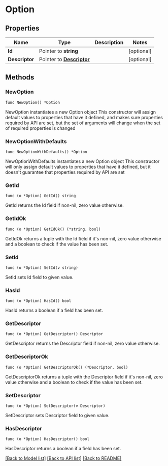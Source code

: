 # Option

## Properties

Name | Type | Description | Notes
------------ | ------------- | ------------- | -------------
**Id** | Pointer to **string** |  | [optional] 
**Descriptor** | Pointer to [**Descriptor**](Descriptor.md) |  | [optional] 

## Methods

### NewOption

`func NewOption() *Option`

NewOption instantiates a new Option object
This constructor will assign default values to properties that have it defined,
and makes sure properties required by API are set, but the set of arguments
will change when the set of required properties is changed

### NewOptionWithDefaults

`func NewOptionWithDefaults() *Option`

NewOptionWithDefaults instantiates a new Option object
This constructor will only assign default values to properties that have it defined,
but it doesn't guarantee that properties required by API are set

### GetId

`func (o *Option) GetId() string`

GetId returns the Id field if non-nil, zero value otherwise.

### GetIdOk

`func (o *Option) GetIdOk() (*string, bool)`

GetIdOk returns a tuple with the Id field if it's non-nil, zero value otherwise
and a boolean to check if the value has been set.

### SetId

`func (o *Option) SetId(v string)`

SetId sets Id field to given value.

### HasId

`func (o *Option) HasId() bool`

HasId returns a boolean if a field has been set.

### GetDescriptor

`func (o *Option) GetDescriptor() Descriptor`

GetDescriptor returns the Descriptor field if non-nil, zero value otherwise.

### GetDescriptorOk

`func (o *Option) GetDescriptorOk() (*Descriptor, bool)`

GetDescriptorOk returns a tuple with the Descriptor field if it's non-nil, zero value otherwise
and a boolean to check if the value has been set.

### SetDescriptor

`func (o *Option) SetDescriptor(v Descriptor)`

SetDescriptor sets Descriptor field to given value.

### HasDescriptor

`func (o *Option) HasDescriptor() bool`

HasDescriptor returns a boolean if a field has been set.


[[Back to Model list]](../README.md#documentation-for-models) [[Back to API list]](../README.md#documentation-for-api-endpoints) [[Back to README]](../README.md)


